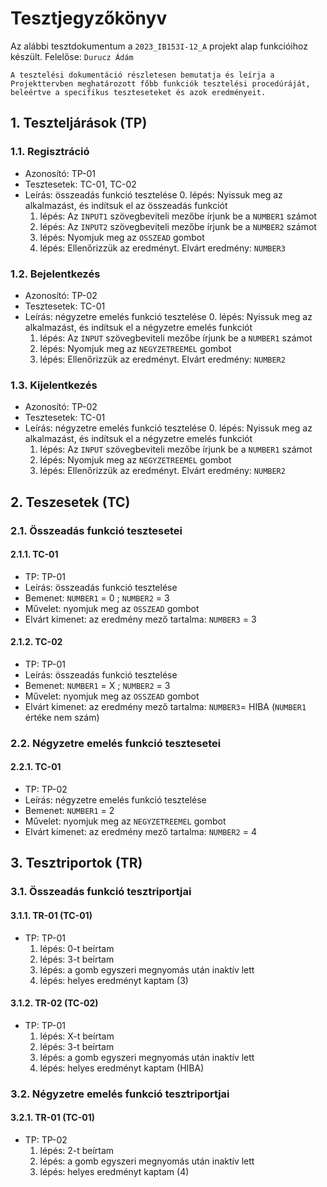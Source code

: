 # Tesztjegyzőkönyv

Az alábbi tesztdokumentum a `2023_IB153I-12_A` projekt alap funkcióihoz készült. Felelőse: `Durucz Ádám` 

``` 
A tesztelési dokumentáció részletesen bemutatja és leírja a Projekttervben meghatározott főbb funkciók tesztelési procedúráját, beleértve a specifikus teszteseteket és azok eredményeit. 
``` 

## 1. Teszteljárások (TP)

### 1.1. Regisztráció
- Azonosító: TP-01
- Tesztesetek: TC-01, TC-02
- Leírás: összeadás funkció tesztelése
    0. lépés: Nyissuk meg az alkalmazást, és indítsuk el az összeadás funkciót
    1. lépés: Az `INPUT1` szövegbeviteli mezőbe írjunk be a `NUMBER1` számot
    2. lépés: Az `INPUT2` szövegbeviteli mezőbe írjunk be a `NUMBER2` számot
    3. lépés: Nyomjuk meg az `OSSZEAD` gombot 
    4. lépés: Ellenőrizzük az eredményt. Elvárt eredmény: `NUMBER3`

### 1.2. Bejelentkezés
- Azonosító: TP-02
- Tesztesetek: TC-01
- Leírás: négyzetre emelés funkció tesztelése
    0. lépés: Nyissuk meg az alkalmazást, és indítsuk el a négyzetre emelés funkciót
    1. lépés: Az `INPUT` szövegbeviteli mezőbe írjunk be a `NUMBER1` számot
    2. lépés: Nyomjuk meg az `NEGYZETREEMEL` gombot 
    3. lépés: Ellenőrizzük az eredményt. Elvárt eredmény: `NUMBER2`

### 1.3. Kijelentkezés
- Azonosító: TP-02
- Tesztesetek: TC-01
- Leírás: négyzetre emelés funkció tesztelése
    0. lépés: Nyissuk meg az alkalmazást, és indítsuk el a négyzetre emelés funkciót
    1. lépés: Az `INPUT` szövegbeviteli mezőbe írjunk be a `NUMBER1` számot
    2. lépés: Nyomjuk meg az `NEGYZETREEMEL` gombot 
    3. lépés: Ellenőrizzük az eredményt. Elvárt eredmény: `NUMBER2`


## 2. Teszesetek (TC)

### 2.1. Összeadás funkció tesztesetei

#### 2.1.1. TC-01
- TP: TP-01
- Leírás: összeadás funkció tesztelése 
- Bemenet: `NUMBER1` = 0 ; `NUMBER2` = 3 
- Művelet: nyomjuk meg az `OSSZEAD` gombot 
- Elvárt kimenet: az eredmény mező tartalma: `NUMBER3` = 3

#### 2.1.2. TC-02
- TP: TP-01
- Leírás: összeadás funkció tesztelése 
- Bemenet: `NUMBER1` = X ; `NUMBER2` = 3 
- Művelet: nyomjuk meg az `OSSZEAD` gombot 
- Elvárt kimenet: az eredmény mező tartalma: `NUMBER3`= HIBA (`NUMBER1` értéke nem szám)

### 2.2. Négyzetre emelés funkció tesztesetei

#### 2.2.1. TC-01
- TP: TP-02
- Leírás: négyzetre emelés funkció tesztelése
- Bemenet: `NUMBER1` = 2 
- Művelet: nyomjuk meg az `NEGYZETREEMEL` gombot 
- Elvárt kimenet: az eredmény mező tartalma: `NUMBER2` = 4

## 3. Tesztriportok (TR)

### 3.1. Összeadás funkció tesztriportjai

#### 3.1.1. TR-01 (TC-01)
- TP: TP-01
    1. lépés: 0-t beírtam
    2. lépés: 3-t beírtam 
    3. lépés: a gomb egyszeri megnyomás után inaktív lett
    4. lépés: helyes eredményt kaptam (3)
    

#### 3.1.2. TR-02 (TC-02)
- TP: TP-01
    1. lépés: X-t beírtam
    2. lépés: 3-t beírtam 
    3. lépés: a gomb egyszeri megnyomás után inaktív lett
    4. lépés: helyes eredményt kaptam (HIBA)

### 3.2. Négyzetre emelés funkció tesztriportjai

#### 3.2.1. TR-01 (TC-01)
- TP: TP-02
    1. lépés: 2-t beírtam
    2. lépés: a gomb egyszeri megnyomás után inaktív lett
    3. lépés: helyes eredményt kaptam (4)


    
